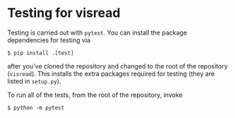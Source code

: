 # Testing for visread

Testing is carried out with `pytest`. You can install the package dependencies for testing via

    $ pip install .[test]

after you've cloned the repository and changed to the root of the repository (`visread`). This installs the extra packages required for testing (they are listed in `setup.py`).

To run all of the tests, from the root of the repository, invoke

    $ python -m pytest


